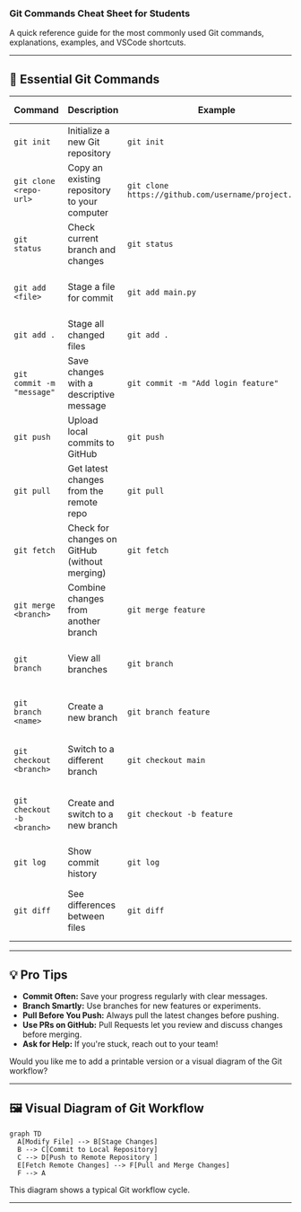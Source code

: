 ### Git Commands Cheat Sheet for Students

A quick reference guide for the most commonly used Git commands, explanations, examples, and VSCode shortcuts.

---

## 🔑 Essential Git Commands

| **Command**                | **Description**                               | **Example**                                         | **VSCode Shortcut**                     |
| -------------------------- | --------------------------------------------- | --------------------------------------------------- | --------------------------------------- |
| `git init`                 | Initialize a new Git repository               | `git init`                                          | Command Palette: Git Init               |
| `git clone <repo-url>`     | Copy an existing repository to your computer  | `git clone https://github.com/username/project.git` | Command Palette: Git Clone              |
| `git status`               | Check current branch and changes              | `git status`                                        | Source Control panel                    |
| `git add <file>`           | Stage a file for commit                       | `git add main.py`                                   | Source Control panel: + icon            |
| `git add .`                | Stage all changed files                       | `git add .`                                         | Source Control: Stage All               |
| `git commit -m "message"`  | Save changes with a descriptive message       | `git commit -m "Add login feature"`                 | Source Control: Message + Commit        |
| `git push`                 | Upload local commits to GitHub                | `git push`                                          | Command Palette: Git Push               |
| `git pull`                 | Get latest changes from the remote repo       | `git pull`                                          | Command Palette: Git Pull               |
| `git fetch`                | Check for changes on GitHub (without merging) | `git fetch`                                         | Command Palette: Git Fetch              |
| `git merge <branch>`       | Combine changes from another branch           | `git merge feature`                                 | Command Palette: Git Merge              |
| `git branch`               | View all branches                             | `git branch`                                        | Command Palette: Git Branch             |
| `git branch <name>`        | Create a new branch                           | `git branch feature`                                | Command Palette: Git Create Branch      |
| `git checkout <branch>`    | Switch to a different branch                  | `git checkout main`                                 | Command Palette: Git Checkout           |
| `git checkout -b <branch>` | Create and switch to a new branch             | `git checkout -b feature`                           | Command Palette: Git Checkout -b        |
| `git log`                  | Show commit history                           | `git log`                                           | Command Palette: Git Log                |
| `git diff`                 | See differences between files                 | `git diff`                                          | Source Control: Click file to view diff |

---

## 💡 Pro Tips

* **Commit Often:** Save your progress regularly with clear messages.
* **Branch Smartly:** Use branches for new features or experiments.
* **Pull Before You Push:** Always pull the latest changes before pushing.
* **Use PRs on GitHub:** Pull Requests let you review and discuss changes before merging.
* **Ask for Help:** If you're stuck, reach out to your team!

Would you like me to add a printable version or a visual diagram of the Git workflow?

---

## 🖼️ Visual Diagram of Git Workflow

```mermaid
graph TD
  A[Modify File] --> B[Stage Changes]
  B --> C[Commit to Local Repository]
  C --> D[Push to Remote Repository ]
  E[Fetch Remote Changes] --> F[Pull and Merge Changes]
  F --> A
```

This diagram shows a typical Git workflow cycle.

---
